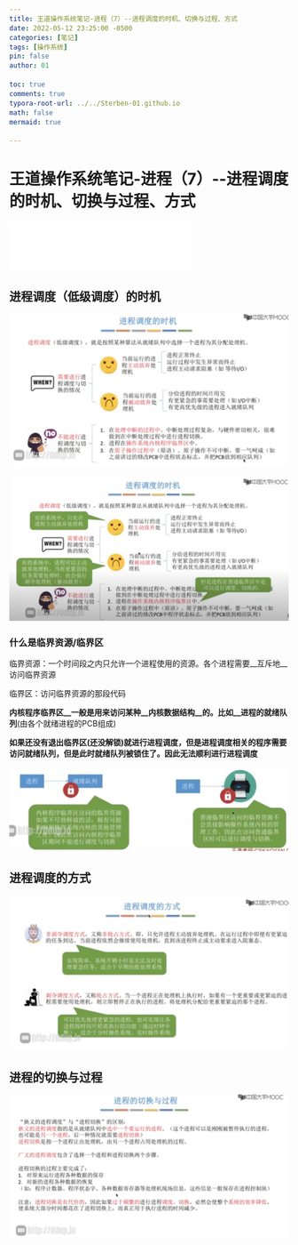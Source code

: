 ```yaml
---
title: 王道操作系统笔记-进程（7）--进程调度的时机、切换与过程、方式
date: 2022-05-12 23:25:00 -0500
categories: [笔记]
tags: [操作系统]
pin: false
author: 01

toc: true
comments: true
typora-root-url: ../../Sterben-01.github.io
math: false
mermaid: true

---
```


# 王道操作系统笔记-进程（7）--进程调度的时机、切换与过程、方式

<iframe frameborder="no" border="0" marginwidth="0" marginheight="0" width="330" height="86" src="//music.163.com/outchain/player?type=2&amp;id=1425996158&amp;auto=1&amp;height=66"> </iframe>

## 进程调度（低级调度）的时机

![QQ截图20220512235149](/assets/blog_res/2022-05-12-OS10.assets/QQ%E6%88%AA%E5%9B%BE20220512235149.png)



![QQ截图20220512235620](/assets/blog_res/2022-05-12-OS10.assets/QQ%E6%88%AA%E5%9B%BE20220512235620.png)



### 什么是临界资源/临界区

临界资源：一个时间段之内只允许一个进程使用的资源。各个进程需要__互斥地__访问临界资源

临界区：访问临界资源的那段代码

__内核程序临界区__一般是用来访问某种__内核数据结构__的。比如__进程的就绪队列__(由各个就绪进程的PCB组成)

__如果还没有退出临界区(还没解锁)就进行进程调度，但是进程调度相关的程序需要访问就绪队列，但是此时就绪队列被锁住了。因此无法顺利进行进程调度__



![QQ截图20220512235525](/assets/blog_res/2022-05-12-OS10.assets/QQ%E6%88%AA%E5%9B%BE20220512235525.png)



## 进程调度的方式

![QQ截图20220512235717](/assets/blog_res/2022-05-12-OS10.assets/QQ%E6%88%AA%E5%9B%BE20220512235717.png)



## 进程的切换与过程

![QQ截图20220513000009](/assets/blog_res/2022-05-12-OS10.assets/QQ%E6%88%AA%E5%9B%BE20220513000009.png)
